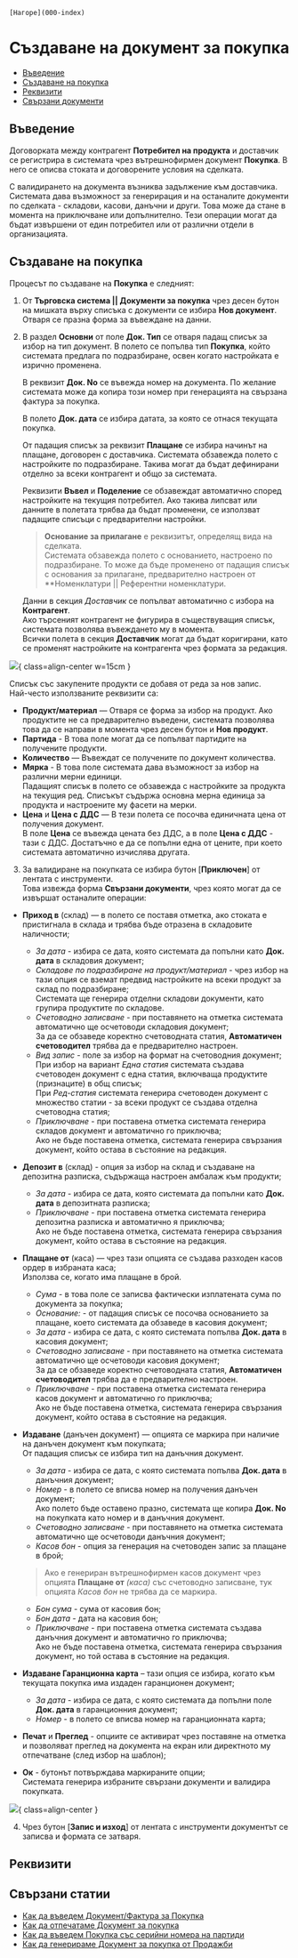 ```{only} html
[Нагоре](000-index)
```

# Създаване на документ за покупка

- [Въведение](https://docs.unicontsoft.com/guide/erp/002-docs/002-trade-system/001-orders-sales-purchase-documents/002-create-purchase-documents.html#id2)  
- [Създаване на покупка](https://docs.unicontsoft.com/guide/erp/002-docs/002-trade-system/001-orders-sales-purchase-documents/002-create-purchase-documents.html#id3)  
- [Реквизити](https://docs.unicontsoft.com/guide/erp/002-docs/002-trade-system/001-orders-sales-purchase-documents/002-create-purchase-documents.html#id4)  
- [Свързани документи](https://docs.unicontsoft.com/guide/erp/002-docs/002-trade-system/001-orders-sales-purchase-documents/002-create-purchase-documents.html#id5)  

## **Въведение**

Договорката между контрагент **Потребител на продукта** и доставчик се регистрира в системата чрез вътрешнофирмен документ **Покупка**. В него се описва стоката и договорените условия на сделката. 

С валидирането на документа възниква задължение към доставчика.  
Системата дава възможност за генерирация и на останалите документи по сделката - складови, касови, данъчни и други. Това може да стане в момента на приключване или допълнително. Тези операции могат да бъдат извършени от един потребител или от различни отдели в организацията. 

## **Създаване на покупка**

Процесът по създаване на **Покупка** е следният:

1) От **Търговска система || Документи за покупка** чрез десен бутон на мишката върху списъка с документи се избира **Нов документ**. Отваря се празна форма за въвеждане на данни.  

2) В раздел **Основни** от поле **Док. Тип** се отваря падащ списък за избор на тип документ. 
В полето се попълва тип **Покупка**, който системата предлага по подразбиране, освен когато настройката е изрично променена.  

    В реквизит **Док. No** се въвежда номер на документа. По желание системата може да копира този номер при генерацията на свързана фактура за покупка.     

    В полето **Док. дата** се избира датата, за която се отнася текущата покупка.   

    От падащия списък за реквизит **Плащане** се избира начинът на плащане, договорен с доставчика. Системата обзавежда полето с настройките по подразбиране. Такива могат да бъдат дефинирани отделно за всеки контрагент и общо за системата.  
 
    Реквизити **Въвел** и **Поделение** се обзавеждат автоматично според настройките на текущия потребител. Ако такива липсват или данните в полетата трябва да бъдат променени, се използват падащите списъци с предварителни настройки.   

    > **Основание за прилагане** е реквизитът, определящ вида на сделката.  
    Системата обзавежда полето с основанието, настроено по подразбиране. То може да бъде променено от падащия списък с основания за прилагане, предварително настроен от **Номенклатури || Референтни номенклатури.  

    Данни в секция *Доставчик* се попълват автоматично с избора на **Контрагент**.  
    Ако търсеният контрагент не фигурира в съществуващия списък, системата позволява въвеждането му в момента.  
    Всички полета в секция **Доставчик** могат да бъдат коригирани, като се променят настройките на контрагента чрез формата за редакция. 

![](902-create-purchase-document1.png){ class=align-center w=15cm }

Списък със закупените продукти се добавя от реда за нов запис.  
Най-често използваните реквизити са:  
- **Продукт/материал** — Отваря се форма за избор на продукт. Ако продуктите не са предварително въведени, системата позволява това да се направи в момента чрез десен бутон и **Нов продукт**.  
- **Партида** - В това поле могат да се попълват партидите на получените продукти.  
- **Количество** — Въвеждат се получените по документ количества.  
- **Мярка** - В това поле системата дава възможност за избор на различни мерни единици.  
Падащият списък в полето се обзавежда с настройките за продукта на текущия ред. Списъкът съдържа основна мерна единица за продукта и настроените му фасети на мерки.   
- **Цена** и **Цена с ДДС** — В тези полета се посочва единичната цена от получения документ.  
В поле **Цена** се въвежда цената без ДДС, а в поле **Цена с ДДС** - тази с ДДС. Достатъчно е да се попълни една от цените, при което системата автоматично изчислява другата.   

3) За валидиране на покупката се избира бутон [**Приключен**] от лентата с инструменти.  
Това извежда форма **Свързани документи**, чрез която могат да се извършат останалите операции:  

- **Приход в** (склад) — в полето се поставя отметка, ако стоката е пристигнала в склада и трябва бъде отразена в складовите наличности;  
    - *За дата* - избира се дата, която системата да попълни като **Док. дата** в складовия документ;  
    - *Складове по подразбиране на продукт/материал* - чрез избор на тази опция се вземат предвид настройките на всеки продукт за склад по подразбиране;  
    Системата ще генерира отделни складови документи, като групира продуктите по складове.  
    - *Счетоводно записване* - при поставянето на отметка системата автоматично  ще осчетоводи складовия документ;  
    За да се обзаведе коректно счетоводната статия, **Автоматичен счетоводител** трябва да е предварително настроен.  
    - *Вид запис* - поле за избор на формат на счетоводния документ;  
    При избор на вариант *Една статия* системата създава счетоводен документ с една статия, включваща продуктите (признаците) в общ списък;  
    При *Ред-статия* системата генерира счетоводен документ с множество статии - за всеки продукт се създава отделна счетоводна статия;
    - *Приключване* - при поставена отметка системата генерира складов документ и автоматично го приключва;  
    Ако не бъде поставена отметка, системата генерира свързания документ, който остава в състояние на редакция. 

- **Депозит в** (склад) - опция за избор на склад и създаване на депозитна разписка, съдържаща настроен амбалаж към продукти;  
    - *За дата* - избира се дата, която системата да попълни като **Док. дата** в депозитната разписка;  
    - *Приключване* - при поставена отметка системата генерира депозитна разписка и автоматично я приключва;  
    Ако не бъде поставена отметка, системата генерира свързания документ, който остава в състояние на редакция.

- **Плащане от** (каса) — чрез тази опцията се създава разходен касов ордер в избраната каса;  
Използва се, когато има плащане в брой.  
    - *Сума* - в това поле се записва фактически изплатената сума по документа за покупка;  
    - *Основание:* - от падащия списък се посочва основанието за плащане, което системата да обзаведе в касовия документ;  
    - *За дата* - избира се дата, с която системата попълва **Док. дата** в касовия документ;  
    - *Счетоводно записване* - при поставянето на отметка системата автоматично ще осчетоводи касовия документ;  
    За да се обзаведе коректно счетоводната статия, **Автоматичен счетоводител** трябва да е предварително настроен.  
    - *Приключване* - при поставена отметка системата генерира касов документ и автоматично го приключва;  
    Ако не бъде поставена отметка, системата генерира свързания документ, който остава в състояние на редакция. 

- **Издаване** (данъчен документ) — опцията се маркира при наличие на данъчен документ към покупката;  
От падащия списък се избира тип на данъчния документ. 
 
    - *За дата* - избира се дата, с която системата попълва **Док. дата** в данъчния документ;  
    - *Номер* - в полето се вписва номер на получения данъчен документ;  
    Ако полето бъде оставено празно, системата ще копира **Док. No** на покупката като номер и в данъчния документ.  
    - *Счетоводно записване* - при поставянето на отметка системата автоматично ще осчетоводи данъчния документ;  
    - *Касов бон* - опция за генерация на счетоводен запис за плащане в брой;  

    > Ако е генериран вътрешнофирмен касов документ чрез опцията **Плащане от** *(каса)* със счетоводно записване, тук опцията *Касов бон* не трябва да се маркира.  

    - *Бон сума* - сума от касовия бон;  
    - *Бон дата* - дата на касовия бон;  
    - *Приключване* - при поставена отметка системата създава данъчния документ и автоматично го приключва;  
    Ако не бъде поставена отметка, системата генерира свързания документ, но той остава в състояние на редакция.  

- **Издаване Гаранционна карта** – тази опция се избира, когато към текущата покупка има издаден гаранционен документ;    
    - *За дата* - избира се дата, с която системата да попълни поле **Док. дата** в гаранционния документ;  
    - *Номер* - в полето се вписва номер на гаранционната карта;   

- **Печат** и **Преглед** - опциите се активират чрез поставяне на отметка и позволяват преглед на документа на екран или директното му отпечатване (след избор на шаблон);  

- **Ок** - бутонът потвърждава маркираните опции;  
Системата генерира избраните свързани документи и валидира покупката.    

![](902-create-purchase-document2.png){ class=align-center }

4) Чрез бутон [**Запис и изход**] от лентата с инструменти документът се записва и формата се затваря.  

## **Реквизити**



## **Свързани статии**

- [Как да въведем Документ/Фактура за Покупка](https://www.unicontsoft.com/cms/node/23)  
- [Как да отпечатаме Документ за покупка](https://www.unicontsoft.com/cms/node/25)  
- [Как да въведем Покупка със серийни номера на партиди](https://www.unicontsoft.com/cms/node/234)  
- [Как да генерираме Документ за покупка от Продажби](https://www.unicontsoft.com/cms/node/184)  
